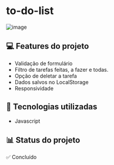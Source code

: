 # to-do-list
![image](https://user-images.githubusercontent.com/87664619/193685303-9e70d71a-72a6-4cb4-92f8-f6c64387b496.png)

## 💻 Features do projeto
- Validação de formulário
- Filtro de tarefas feitas, a fazer e todas.
- Opção de deletar a tarefa
- Dados salvos no LocalStorage
- Responsividade

## 🚀 Tecnologias utilizadas
- Javascript


## 📊 Status do projeto
✅ Concluído
